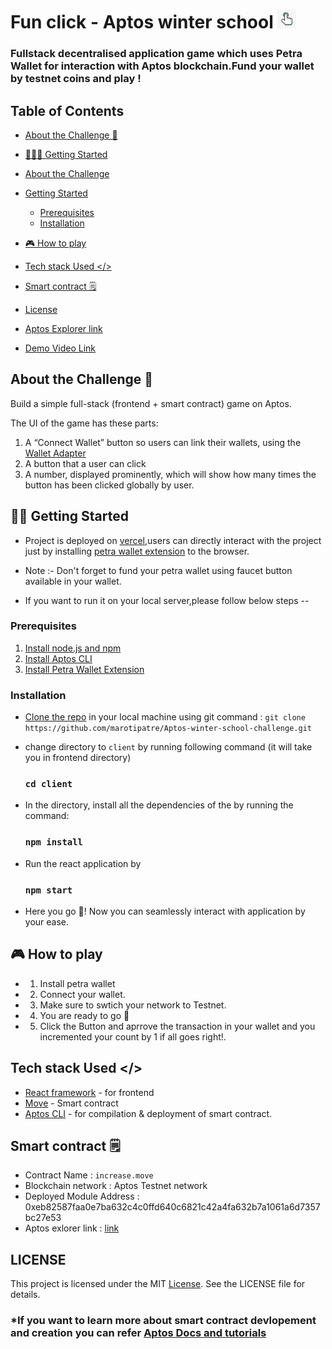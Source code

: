 # Fun click - Aptos winter school <img src="client/public/logo.png"  width="30" height="30">

### Fullstack decentralised application game which uses Petra Wallet for interaction with Aptos blockchain.Fund your wallet by testnet coins and play !

## Table of Contents

- [About the Challenge 🌟](#about-the-challenge-🌟)
- [👩🏻‍💻 Getting Started](#👩🏻‍💻-getting-started)
- [About the Challenge](#about-the-challenge-🌟)
- [Getting Started](#🧑‍💻-getting-started)

  - [Prerequisites](#prerequisites)
  - [Installation](#installation)
- [🎮 How to play](#🎮-how-to-play)
- [Tech stack Used </>](#tech-stack-used)
- [Smart contract 🗒️](#smart-contract-🗒️)
- [License](#license)
- [Aptos Explorer link](https://explorer.aptoslabs.com/account/0xeb82587faa0e7ba632c4c0ffd640c6821c42a4fa632b7a1061a6d7357bc27e53/transactions?network=testnet)
- [Demo Video Link](https://drive.google.com/file/d/1eGtCLgsQPEZ5SmgmQDR260EfHTUyXkaW/view?usp=drive_link)

## About the Challenge 🌟
Build a simple full-stack (frontend + smart contract) game on Aptos.

The UI of the game has these parts: 

1. A “Connect Wallet” button so users can link their wallets, using the [Wallet Adapter](https://aptos.dev/tutorials/build-e2e-dapp/add-wallet-support)
2. A button that a user can click
3. A number, displayed prominently, which will show how many times the button has been clicked globally by user.

## 🧑‍💻 Getting Started
- Project is deployed on [vercel](https://aptos-winter-school-challenge-r374.vercel.app),users can directly interact with the project just by installing [petra wallet extension](https://chromewebstore.google.com/detail/petra-aptos-wallet/ejjladinnckdgjemekebdpeokbikhfci?pli=1) to the browser.

- Note :- Don't forget to fund your petra wallet using faucet button available in your wallet.

- If you want to run it on your local server,please follow below steps --
### Prerequisites
1. [Install node.js and npm](https://docs.npmjs.com/downloading-and-installing-node-js-and-npm)
2. [Install Aptos CLI](https://aptos.dev/tools/aptos-cli/install-cli/)
3. [Install Petra Wallet Extension](https://chromewebstore.google.com/detail/petra-aptos-wallet/ejjladinnckdgjemekebdpeokbikhfci?pli=1)

### Installation
- [Clone the repo](https://github.com/marotipatre/Aptos-winter-school-challenge.git) in your local machine using git command : `git clone https://github.com/marotipatre/Aptos-winter-school-challenge.git`


- change directory to `client` by running following command (it will take you in frontend directory) 
  ### `cd client`

- In the directory, install all the dependencies of the by running the command:
    ### `npm install`

- Run the react application by 
    ### `npm start`

- Here you go 🚀! Now you can seamlessly interact with application by your ease.

## 🎮 How to play
- 1. Install petra wallet
- 2. Connect your wallet.
- 3. Make sure to swtich your network to Testnet.
- 4. You are ready to go 🎉
- 5. Click the Button and aprrove the transaction in your wallet and you incremented your count by 1 if all goes right!.

## Tech stack Used </>
- [React framework](https://react.dev/) - for frontend
- [Move](https://move-language.github.io/move/) - Smart contract
- [Aptos CLI](https://aptos.dev/tools/aptos-cli/install-cli/) - for compilation & deployment of smart contract.

## Smart contract 🗒️
- Contract Name : `increase.move`
- Blockchain network : Aptos Testnet network
- Deployed Module Address : 0xeb82587faa0e7ba632c4c0ffd640c6821c42a4fa632b7a1061a6d7357bc27e53
- Aptos exlorer link :  [link](https://explorer.aptoslabs.com/account/0xeb82587faa0e7ba632c4c0ffd640c6821c42a4fa632b7a1061a6d7357bc27e53/transactions?network=testnet) 

## LICENSE
This project is licensed under the MIT [License](LICENSE). See the LICENSE file for details.

### *If you want to learn more about smart contract devlopement and creation you can refer [Aptos Docs and tutorials](https://aptos.dev/tutorials/build-e2e-dapp/e2e-dapp-index)
